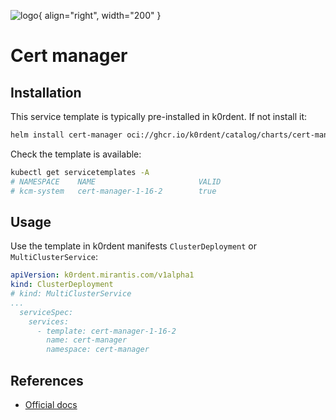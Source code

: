 ![logo](https://github.com/cert-manager/cert-manager/blob/master/logo/logo-small.png?raw=true){ align="right", width="200" }
# Cert manager

## Installation
This service template is typically pre-installed in k0rdent. If not
install it:
~~~bash
helm install cert-manager oci://ghcr.io/k0rdent/catalog/charts/cert-manager-service-template -n kcm-system
~~~

Check the template is available:
~~~bash
kubectl get servicetemplates -A
# NAMESPACE    NAME                       VALID
# kcm-system   cert-manager-1-16-2        true
~~~

## Usage
Use the template in k0rdent manifests `ClusterDeployment` or `MultiClusterService`:
~~~yaml
apiVersion: k0rdent.mirantis.com/v1alpha1
kind: ClusterDeployment
# kind: MultiClusterService
...
  serviceSpec:
    services:
      - template: cert-manager-1-16-2
        name: cert-manager
        namespace: cert-manager
~~~

## References
- [Official docs](https://kubernetes.github.io/cert-manager/)
